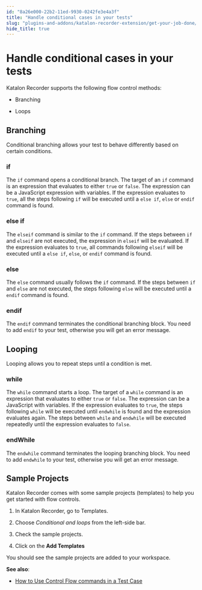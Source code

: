 ```yaml
---
id: "8a26e000-22b2-11ed-9930-0242fe3e4a3f"
title: "Handle conditional cases in your tests"
slug: "plugins-and-addons/katalon-recorder-extension/get-your-job-done/automate-scenarios/control-the-flows/handle-conditional-cases-in-your-tests"
hide_title: true
---
```


# <a id="id" class="anchor_top_offset"/><a id="ariaid-title1" class="anchor_top_offset"/>Handle conditional cases in your tests

<div xmlns="http://www.w3.org/1999/xhtml" className="p">Katalon Recorder supports the following flow control methods: <ul className="ul"><li className="li"><p className="p">Branching</p></li><li className="li"><p className="p">Loops</p></li></ul></div>
    

## <a id="id_1" class="anchor_top_offset"/>Branching

    
      
<p xmlns="http://www.w3.org/1999/xhtml" className="p">Conditional branching allows your test to behave differently   based on certain conditions.</p> 
    
                  
      

### <a id="id_2" class="anchor_top_offset"/>if

      
        
<p xmlns="http://www.w3.org/1999/xhtml" className="p">The <code className="ph codeph">if</code> command opens a conditional branch. The   target of an <code className="ph codeph">if</code> command is an expression that   evaluates to either <code className="ph codeph">true</code> or <code className="ph codeph">false</code>. The   expression can be a JavaScript expression with variables. If the   expression evaluates to <code className="ph codeph">true</code>, all the steps following   <code className="ph codeph">if</code> will be executed until a <code className="ph codeph">else if</code>,   <code className="ph codeph">else</code> or <code className="ph codeph">endif</code> command is found.</p> 
      
    
      

### <a id="id_3" class="anchor_top_offset"/>else if

      
        
<p xmlns="http://www.w3.org/1999/xhtml" className="p">The <code className="ph codeph">elseif</code> command is similar to the   <code className="ph codeph">if</code> command. If the steps between <code className="ph codeph">if</code> and   <code className="ph codeph">elseif</code> are not executed, the expression in   <code className="ph codeph">elseif</code> will be evaluated. If the expression evaluates   to <code className="ph codeph">true</code>, all commands following <code className="ph codeph">elseif</code>   will be executed until a <code className="ph codeph">else if</code>, <code className="ph codeph">else</code>,   or <code className="ph codeph">endif</code> command is found.</p> 
      
    
      

### <a id="id_4" class="anchor_top_offset"/>else

      
        
<p xmlns="http://www.w3.org/1999/xhtml" className="p">The <code className="ph codeph">else</code> command usually follows the   <code className="ph codeph">if</code> command. If the steps between <code className="ph codeph">if</code> and   <code className="ph codeph">else</code> are not executed, the steps following   <code className="ph codeph">else</code> will be executed until a <code className="ph codeph">endif</code>   command is found.</p> 
      
    
      

### <a id="id_5" class="anchor_top_offset"/>endif

      
        
<p xmlns="http://www.w3.org/1999/xhtml" className="p">The <code className="ph codeph">endif</code> command terminates the conditional   branching block. You need to add <code className="ph codeph">endif</code> to your test,   otherwise you will get an error message.</p> 
      
    
    

## <a id="id_6" class="anchor_top_offset"/>Looping

    
      
<p xmlns="http://www.w3.org/1999/xhtml" className="p">Looping allows you to repeat steps until a condition is met.</p> 
    
          
      

### <a id="id_7" class="anchor_top_offset"/>while

      
        
<p xmlns="http://www.w3.org/1999/xhtml" className="p">The <code className="ph codeph">while</code> command starts a loop. The target of a   <code className="ph codeph">while</code> command is an expression that evaluates to   either <code className="ph codeph">true</code> or <code className="ph codeph">false</code>. The expression can   be a JavaScript with variables. If the expression evaluates to   <code className="ph codeph">true</code>, the steps following <code className="ph codeph">while</code> will be   executed until <code className="ph codeph">endwhile</code> is found and the expression   evaluates again. The steps between <code className="ph codeph">while</code> and   <code className="ph codeph">endwhile</code> will be executed repeatedly until the   expression evaluates to <code className="ph codeph">false</code>.</p> 
      
    
      

### <a id="id_8" class="anchor_top_offset"/>endWhile

      
        
<p xmlns="http://www.w3.org/1999/xhtml" className="p">The <code className="ph codeph">endwhile</code> command terminates the looping   branching block. You need to add <code className="ph codeph">endwhile</code> to your   test, otherwise you will get an error message.</p> 
      
    

## <a id="id_9" class="anchor_top_offset"/>Sample Projects

<div xmlns="http://www.w3.org/1999/xhtml" className="p">Katalon Recorder comes with some sample projects (templates) to
  help you get started with flow controls.<ol className="ol"><li className="li"><p className="p">In Katalon Recorder, go
        to Templates.</p></li><li className="li"><p className="p">Choose <em className="ph i">Conditional and loops</em> from the
        left-side bar.</p></li><li className="li"><p className="p">Check the sample projects.</p></li><li className="li"><p className="p">Click on the
        <strong className="ph b">Add Templates</strong></p></li></ol> </div>
<p xmlns="http://www.w3.org/1999/xhtml" className="p">You should see the sample projects are added to your   workspace.</p> 
<p xmlns="http://www.w3.org/1999/xhtml" className="p">   <strong className="ph b">See also</strong>:</p> 
<ul xmlns="http://www.w3.org/1999/xhtml" className="ul"><li className="li">     <a className="xref" href="/plugins-and-addons/katalon-recorder-extension/get-your-job-done/automate-scenarios/control-the-flows/how-to-use-control-flow-commands-in-a-test-case">How       to Use Control Flow commands in a Test Case</a>   </li></ul> 
